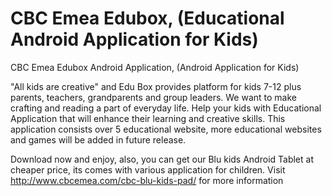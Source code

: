 CBC Emea Edubox, (Educational Android Application for Kids)
==============

CBC Emea Edubox Android Application, (Android Application for Kids)

"All kids are creative" and Edu Box provides platform for kids 7-12 plus parents, teachers, grandparents and group leaders. We want to make crafting and reading a part of everyday life. Help your kids with Educational Application that will enhance their learning and creative skills. This application consists over 5 educational website, more educational websites and games will be added in future release.

Download now and enjoy, also, you can get our Blu kids Android Tablet at cheaper price, its comes with various application for children. Visit http://www.cbcemea.com/cbc-blu-kids-pad/ for more information

